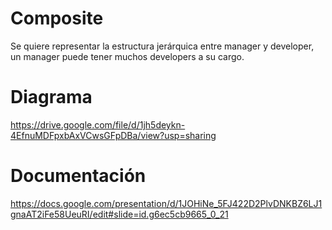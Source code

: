# Composite
Se quiere representar la estructura jerárquica entre manager y developer, un manager puede tener muchos developers a su cargo.


# Diagrama

https://drive.google.com/file/d/1jh5deykn-4EfnuMDFpxbAxVCwsGFpDBa/view?usp=sharing


# Documentación

https://docs.google.com/presentation/d/1JOHiNe_5FJ422D2PlvDNKBZ6LJ1gnaAT2iFe58UeuRI/edit#slide=id.g6ec5cb9665_0_21
